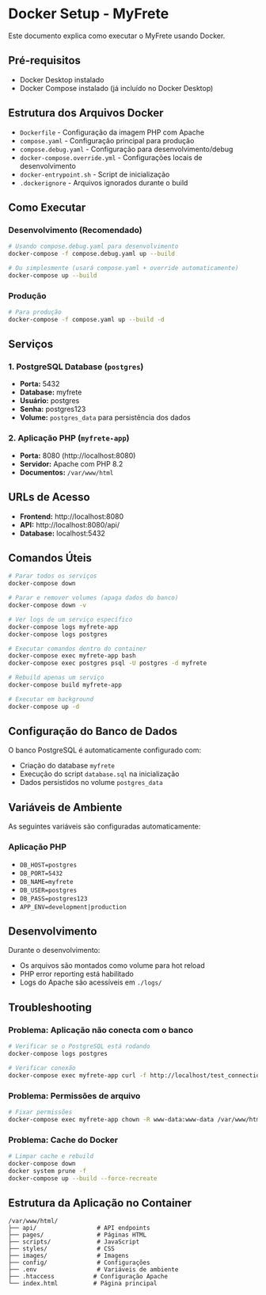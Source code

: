 # Docker Setup - MyFrete

Este documento explica como executar o MyFrete usando Docker.

## Pré-requisitos

- Docker Desktop instalado
- Docker Compose instalado (já incluído no Docker Desktop)

## Estrutura dos Arquivos Docker

- `Dockerfile` - Configuração da imagem PHP com Apache
- `compose.yaml` - Configuração principal para produção
- `compose.debug.yaml` - Configuração para desenvolvimento/debug
- `docker-compose.override.yml` - Configurações locais de desenvolvimento
- `docker-entrypoint.sh` - Script de inicialização
- `.dockerignore` - Arquivos ignorados durante o build

## Como Executar

### Desenvolvimento (Recomendado)

```bash
# Usando compose.debug.yaml para desenvolvimento
docker-compose -f compose.debug.yaml up --build

# Ou simplesmente (usará compose.yaml + override automaticamente)
docker-compose up --build
```

### Produção

```bash
# Para produção
docker-compose -f compose.yaml up --build -d
```

## Serviços

### 1. PostgreSQL Database (`postgres`)

- **Porta:** 5432
- **Database:** myfrete
- **Usuário:** postgres
- **Senha:** postgres123
- **Volume:** `postgres_data` para persistência dos dados

### 2. Aplicação PHP (`myfrete-app`)

- **Porta:** 8080 (http://localhost:8080)
- **Servidor:** Apache com PHP 8.2
- **Documentos:** `/var/www/html`

## URLs de Acesso

- **Frontend:** http://localhost:8080
- **API:** http://localhost:8080/api/
- **Database:** localhost:5432

## Comandos Úteis

```bash
# Parar todos os serviços
docker-compose down

# Parar e remover volumes (apaga dados do banco)
docker-compose down -v

# Ver logs de um serviço específico
docker-compose logs myfrete-app
docker-compose logs postgres

# Executar comandos dentro do container
docker-compose exec myfrete-app bash
docker-compose exec postgres psql -U postgres -d myfrete

# Rebuild apenas um serviço
docker-compose build myfrete-app

# Executar em background
docker-compose up -d
```

## Configuração do Banco de Dados

O banco PostgreSQL é automaticamente configurado com:

- Criação do database `myfrete`
- Execução do script `database.sql` na inicialização
- Dados persistidos no volume `postgres_data`

## Variáveis de Ambiente

As seguintes variáveis são configuradas automaticamente:

### Aplicação PHP

- `DB_HOST=postgres`
- `DB_PORT=5432`
- `DB_NAME=myfrete`
- `DB_USER=postgres`
- `DB_PASS=postgres123`
- `APP_ENV=development|production`

## Desenvolvimento

Durante o desenvolvimento:

- Os arquivos são montados como volume para hot reload
- PHP error reporting está habilitado
- Logs do Apache são acessíveis em `./logs/`

## Troubleshooting

### Problema: Aplicação não conecta com o banco

```bash
# Verificar se o PostgreSQL está rodando
docker-compose logs postgres

# Verificar conexão
docker-compose exec myfrete-app curl -f http://localhost/test_connection.php
```

### Problema: Permissões de arquivo

```bash
# Fixar permissões
docker-compose exec myfrete-app chown -R www-data:www-data /var/www/html
```

### Problema: Cache do Docker

```bash
# Limpar cache e rebuild
docker-compose down
docker system prune -f
docker-compose up --build --force-recreate
```

## Estrutura da Aplicação no Container

```
/var/www/html/
├── api/                 # API endpoints
├── pages/               # Páginas HTML
├── scripts/             # JavaScript
├── styles/              # CSS
├── images/              # Imagens
├── config/              # Configurações
├── .env                 # Variáveis de ambiente
├── .htaccess           # Configuração Apache
└── index.html          # Página principal
```

